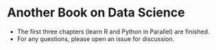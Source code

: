 # Another Book on Data Science

- The first three chapters (learn R and Python in Parallel) are finished.
- For any questions, please open an issue for discussion.
